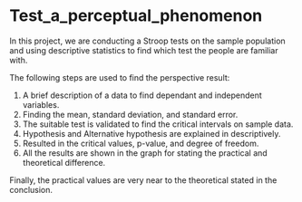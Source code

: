 # Test_a_perceptual_phenomenon
In this project, we are conducting a Stroop tests on the sample population and using descriptive statistics to
find which test the people are familiar with. 

The following steps are used to find the perspective result:
1) A brief description of a data to find dependant and independent variables.
2) Finding the mean, standard deviation, and standard error.
3) The suitable test is validated to find the critical intervals on sample data.
4) Hypothesis and Alternative hypothesis are explained in descriptively.
5) Resulted in the critical values, p-value, and degree of freedom.
6) All the results are shown in the graph for stating the practical and theoretical difference.


Finally, the practical values are very near to the theoretical 
stated in the conclusion.
